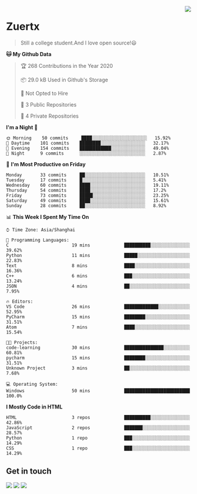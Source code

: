 <a href="#">
<img align="right" src="https://github-readme-stats.vercel.app/api?username=zuertx&show_icons=true&hide_border=true">
</a>

# Zuertx
> Still a college student.And I love open source!😃  

<!--START_SECTION:waka-->
**🐱 My Github Data** 

> 🏆 268 Contributions in the Year 2020
 > 
> 📦 29.0 kB Used in Github's Storage 
 > 
> 🚫 Not Opted to Hire
 > 
> 📜 3 Public Repositories
 > 
> 🔑 4 Private Repositories 

**I'm a Night 🦉** 

```text
🌞 Morning    50 commits     ████░░░░░░░░░░░░░░░░░░░░░   15.92% 
🌆 Daytime    101 commits    ████████░░░░░░░░░░░░░░░░░   32.17% 
🌃 Evening    154 commits    ████████████░░░░░░░░░░░░░   49.04% 
🌙 Night      9 commits      ░░░░░░░░░░░░░░░░░░░░░░░░░   2.87%

```
📅 **I'm Most Productive on Friday** 

```text
Monday       33 commits     ██░░░░░░░░░░░░░░░░░░░░░░░   10.51% 
Tuesday      17 commits     █░░░░░░░░░░░░░░░░░░░░░░░░   5.41% 
Wednesday    60 commits     ████░░░░░░░░░░░░░░░░░░░░░   19.11% 
Thursday     54 commits     ████░░░░░░░░░░░░░░░░░░░░░   17.2% 
Friday       73 commits     █████░░░░░░░░░░░░░░░░░░░░   23.25% 
Saturday     49 commits     ████░░░░░░░░░░░░░░░░░░░░░   15.61% 
Sunday       28 commits     ██░░░░░░░░░░░░░░░░░░░░░░░   8.92%

```


📊 **This Week I Spent My Time On** 

```text
⌚︎ Time Zone: Asia/Shanghai

💬 Programming Languages: 
C                        19 mins             ██████████░░░░░░░░░░░░░░░   39.62% 
Python                   11 mins             █████░░░░░░░░░░░░░░░░░░░░   22.83% 
Text                     8 mins              ████░░░░░░░░░░░░░░░░░░░░░   16.36% 
C++                      6 mins              ███░░░░░░░░░░░░░░░░░░░░░░   13.24% 
JSON                     4 mins              ██░░░░░░░░░░░░░░░░░░░░░░░   7.95%

🔥 Editors: 
VS Code                  26 mins             █████████████░░░░░░░░░░░░   52.95% 
PyCharm                  15 mins             ████████░░░░░░░░░░░░░░░░░   31.51% 
Atom                     7 mins              ████░░░░░░░░░░░░░░░░░░░░░   15.54%

🐱‍💻 Projects: 
code-learning            30 mins             ███████████████░░░░░░░░░░   60.81% 
pycharm                  15 mins             ████████░░░░░░░░░░░░░░░░░   31.51% 
Unknown Project          3 mins              ██░░░░░░░░░░░░░░░░░░░░░░░   7.68%

💻 Operating System: 
Windows                  50 mins             █████████████████████████   100.0%

```

**I Mostly Code in HTML** 

```text
HTML                     3 repos             ██████████░░░░░░░░░░░░░░░   42.86% 
JavaScript               2 repos             ███████░░░░░░░░░░░░░░░░░░   28.57% 
Python                   1 repo              ███░░░░░░░░░░░░░░░░░░░░░░   14.29% 
CSS                      1 repo              ███░░░░░░░░░░░░░░░░░░░░░░   14.29%

```



<!--END_SECTION:waka-->

## Get in touch
[![](https://img.shields.io/badge/-https://zuertx.tk-0e83cd?style=flat-square&logo=Blogger&logoColor=fff)](https://zuertx.tk)
[![](https://img.shields.io/badge/-@zuertx-3db6f1?style=flat-square&logo=Telegram&logoColor=2ca5e0)](https://t.me/zuertx)
[![](https://img.shields.io/badge/-zuertx@gmail.com-911318?style=flat-square&logo=Gmail&logoColor=white&labelColor=c14438)](mailto:zuertx_at_gmail.com)
